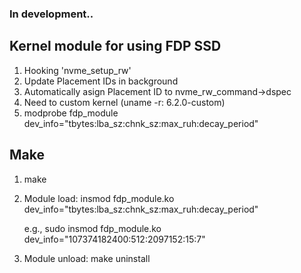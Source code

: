 ### In development..  
## Kernel module for using FDP SSD 

1. Hooking 'nvme_setup_rw'
2. Update Placement IDs in background
3. Automatically asign Placement ID to nvme_rw_command->dspec
4. Need to custom kernel (uname -r: 6.2.0-custom)
5. modprobe fdp_module dev_info="tbytes:lba_sz:chnk_sz:max_ruh:decay_period"


## Make
1. make
2. Module load: insmod fdp_module.ko dev_info="tbytes:lba_sz:chnk_sz:max_ruh:decay_period"
    
    e.g., sudo insmod fdp_module.ko dev_info="107374182400:512:2097152:15:7"
3. Module unload: make uninstall
